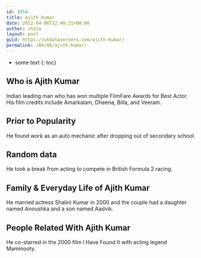 ```yaml
---
id: 3954
title: Ajith Kumar
date: 2012-04-06T12:49:21+00:00
author: chito
layout: post
guid: https://ukdataservers.com/ajith-kumar/
permalink: /04/06/ajith-kumar/
---
```


* some text
{: toc}
          
          
## Who is  Ajith Kumar
                  
                  
                  
Indian leading man who has won multiple FilmFare Awards for Best Actor. His film credits include Amarkalam, Dheena, Billa, and Veeram.
                  
                
                
                
## Prior to Popularity 
                  
                  
                  
He found work as an auto mechanic after dropping out of secondary school.
                  
                
                
                
## Random data 
                  
                  
                  
He took a break from acting to compete in British Formula 2 racing.
                  
                
                
                
## Family & Everyday Life of Ajith Kumar
                  
                  
                  
He married actress Shalini Kumar in 2000 and the couple had a daughter named Anoushka and a son named Aadvik.
                  
                
                
                
## People Related With  Ajith Kumar
                  
                  
                  
He co-starred in the 2000 film I Have Found It with acting legend Mammooty.
                  
                
              
            
          
          
          
    
    
  
